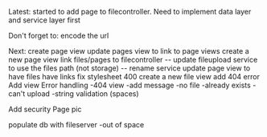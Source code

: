 Latest: started to add page to filecontroller. Need to implement data layer and service layer first

Don't forget to:
encode the url

Next:
create page view
update pages view to link to page views
create a new page view
link files/pages to filecontroller
-- update fileupload service to use the files path (not storage)
-- rename service
update page view to have files have links
fix stylesheet 400
create a new file view
add 404 error
Add view
Error handling
-404 view
-add message
-no file
-already exists
-can't upload
-string validation (spaces)


Add security
Page pic

populate db with fileserver
-out of space